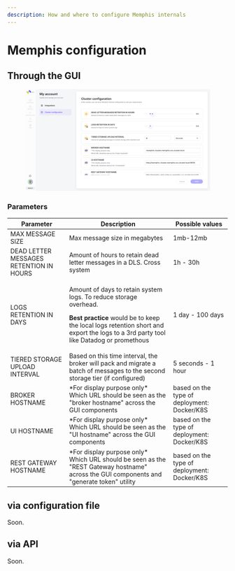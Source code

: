 ```yaml
---
description: How and where to configure Memphis internals
---
```


# Memphis configuration

## Through the GUI

<figure><img src="../.gitbook/assets/Screen Shot 2023-02-21 at 11.24.03.png" alt=""><figcaption></figcaption></figure>

### Parameters

| Parameter                               | Description                                                                                                                                                                                                                       | Possible values                             |
| --------------------------------------- | --------------------------------------------------------------------------------------------------------------------------------------------------------------------------------------------------------------------------------- | ------------------------------------------- |
| MAX MESSAGE SIZE                        | Max message size in megabytes                                                                                                                                                                                                     | 1mb-12mb                                    |
| DEAD LETTER MESSAGES RETENTION IN HOURS | Amount of hours to retain dead letter messages in a DLS. Cross system                                                                                                                                                             | 1h - 30h                                    |
| LOGS RETENTION IN DAYS                  | <p>Amount of days to retain system logs. To reduce storage overhead. </p><p><strong>Best practice</strong> would be to keep the local logs retention short and export the logs to a 3rd party tool like Datadog or promethous</p> |  1 day - 100 days                           |
| TIERED STORAGE UPLOAD INTERVAL          | Based on this time interval, the broker will pack and migrate a batch of messages to the second storage tier (if configured)                                                                                                      | 5 seconds - 1 hour                          |
| BROKER HOSTNAME                         | \*For display purpose only\* Which URL should be seen as the "broker hostname" across the GUI components                                                                                                                          | based on the type of deployment: Docker/K8S |
| UI HOSTNAME                             | \*For display purpose only\* Which URL should be seen as the "UI hostname" across the GUI components                                                                                                                              | based on the type of deployment: Docker/K8S |
| REST GATEWAY HOSTNAME                   | \*For display purpose only\* Which URL should be seen as the "REST Gateway hostname" across the GUI components and "generate token" utility                                                                                       | based on the type of deployment: Docker/K8S |

## via configuration file

Soon.

## via API

Soon.
